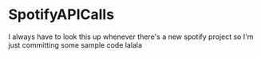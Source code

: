# SpotifyAPICalls
I always have to look this up whenever there's a new spotify project so I'm just committing some sample code lalala
